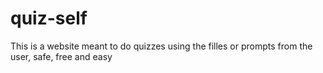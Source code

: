 # quiz-self
This is a website meant to do quizzes using the filles or prompts from the user, safe, free and easy

